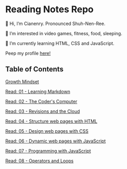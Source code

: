 # Reading Notes Repo


👋 Hi, I’m Cianenry. Pronounced Shuh-Nen-Ree.

👀 I’m interested in video games, fitness, food, sleeping.

🌱 I’m currently learning HTML, CSS and JavaScript.

Peep my profile [here!](https://github.com/cianedanan)

## Table of Contents

[Growth Mindset](growth.md)

[Read: 01 - Learning Markdown](class1.md)

[Read: 02 - The Coder's Computer](class2.md)

[Read: 03 - Revisions and the Cloud](class3.md)

[Read: 04 - Structure web pages with HTML](class4.md)

[Read: 05 - Design web pages with CSS](class5.md)

[Read: 06 - Dynamic web pages with JavaScript](class6.md)

[Read: 07 - Programming with JavaScript](class7.md)

[Read: 08 - Operators and Loops](class8.md)